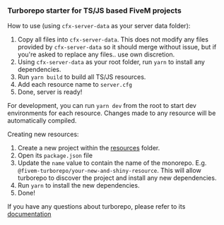 ### Turborepo starter for TS/JS based FiveM projects

How to use (using `cfx-server-data` as your server data folder):

1. Copy all files into `cfx-server-data`. This does not modify any files provided by `cfx-server-data` so it should merge without issue, but if you're asked to replace any files.. use own discretion.
2. Using `cfx-server-data` as your root folder, run `yarn` to install any dependencies.
3. Run `yarn build` to build all TS/JS resources.
4. Add each resource name to `server.cfg`
5. Done, server is ready!

For development, you can run `yarn dev` from the root to start dev environments for each resource. Changes made to any resource will be automatically compiled.

Creating new resources:

1. Create a new project within the [resources](./resources) folder.
2. Open its `package.json` file
3. Update the `name` value to contain the name of the monorepo. E.g. `@fivem-turborepo/your-new-and-shiny-resource`. This will allow turborepo to discover the project and install any new dependencies.
4. Run `yarn` to install the new dependencies.
5. Done!

If you have any questions about turborepo, please refer to its [documentation](https://turbo.build/repo/docs)
